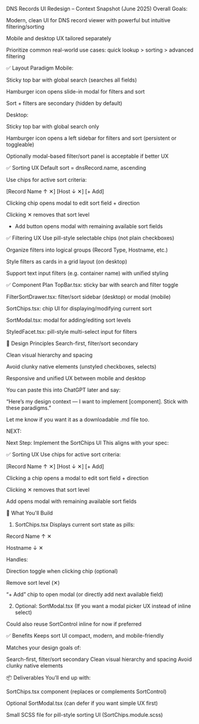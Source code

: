 DNS Records UI Redesign – Context Snapshot (June 2025)
Overall Goals:

Modern, clean UI for DNS record viewer with powerful but intuitive filtering/sorting

Mobile and desktop UX tailored separately

Prioritize common real-world use cases: quick lookup > sorting > advanced filtering

✅ Layout Paradigm
Mobile:

Sticky top bar with global search (searches all fields)

Hamburger icon opens slide-in modal for filters and sort

Sort + filters are secondary (hidden by default)

Desktop:

Sticky top bar with global search only

Hamburger icon opens a left sidebar for filters and sort (persistent or toggleable)

Optionally modal-based filter/sort panel is acceptable if better UX

✅ Sorting UX
Default sort = dnsRecord.name, ascending

Use chips for active sort criteria:

[Record Name ↑ ✕] [Host ↓ ✕] [+ Add]

Clicking chip opens modal to edit sort field + direction

Clicking ✕ removes that sort level

+ Add button opens modal with remaining available sort fields

✅ Filtering UX
Use pill-style selectable chips (not plain checkboxes)

Organize filters into logical groups (Record Type, Hostname, etc.)

Style filters as cards in a grid layout (on desktop)

Support text input filters (e.g. container name) with unified styling

✅ Component Plan
TopBar.tsx: sticky bar with search and filter toggle

FilterSortDrawer.tsx: filter/sort sidebar (desktop) or modal (mobile)

SortChips.tsx: chip UI for displaying/modifying current sort

SortModal.tsx: modal for adding/editing sort levels

StyledFacet.tsx: pill-style multi-select input for filters

🧠 Design Principles
Search-first, filter/sort secondary

Clean visual hierarchy and spacing

Avoid clunky native elements (unstyled checkboxes, selects)

Responsive and unified UX between mobile and desktop

You can paste this into ChatGPT later and say:

“Here’s my design context — I want to implement [component]. Stick with these paradigms.”

Let me know if you want it as a downloadable .md file too.




NEXT:

Next Step: Implement the SortChips UI
This aligns with your spec:

✅ Sorting UX
Use chips for active sort criteria:

[Record Name ↑ ✕] [Host ↓ ✕] [+ Add]

Clicking a chip opens a modal to edit sort field + direction

Clicking ✕ removes that sort level

Add opens modal with remaining available sort fields

🔧 What You'll Build
1. SortChips.tsx
Displays current sort state as pills:

Record Name ↑ ✕

Hostname ↓ ✕

Handles:

Direction toggle when clicking chip (optional)

Remove sort level (✕)

“+ Add” chip to open modal (or directly add next available field)

2. Optional: SortModal.tsx
(If you want a modal picker UX instead of inline select)

Could also reuse SortControl inline for now if preferred

✅ Benefits
Keeps sort UI compact, modern, and mobile-friendly

Matches your design goals of:

Search-first, filter/sort secondary
Clean visual hierarchy and spacing
Avoid clunky native elements

📦 Deliverables
You’ll end up with:

SortChips.tsx component (replaces or complements SortControl)

Optional SortModal.tsx (can defer if you want simple UX first)

Small SCSS file for pill-style sorting UI (SortChips.module.scss)
